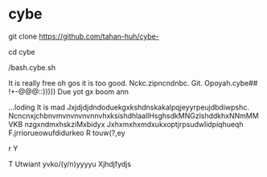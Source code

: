 # cybe
git clone 
https://github.com/tahan-huh/cybe-

cd cybe

/bash.cybe.sh



It is really free oh gos it is too good. Nckc.zipncndnbc.
Git. Opoyah.cybe##
!+-@@@::)))))
Due yot gx boom ann









...loding 
It is mad 
Jxjdjdjdndoduekgxkshdnskakalpqjeyyrpeujdbdiwpshc.  NcncnxjchbnvmvnvnvnvnnvhxksishdhlaallHsghsdkMNGzlshddkhxNNmMMVKB
nzgxndmxhskziMxbidyx
Jxhxmxhxmdxukxoptjrpsudwlidpiqhueqh
F.jrriorueowufdidurkeo
R
touw(?,ey

r
Y


T
Utwiant yvko/(y/n)yyyyu
Xjhdjfydjs
